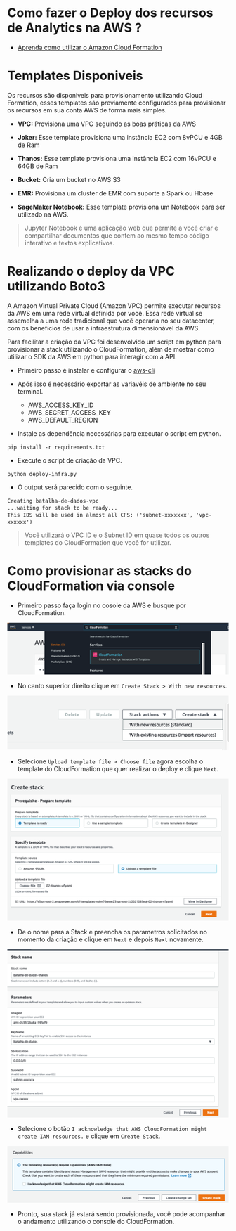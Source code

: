 # Como fazer o Deploy dos recursos de Analytics na AWS ?

- [Aprenda como utilizar o Amazon Cloud Formation](https://aws.amazon.com/pt/quickstart)

# Templates Disponiveis

Os recursos são disponiveis para provisionamento utilizando Cloud Formation, esses templates são previamente configurados para provisionar os recursos em sua conta AWS de forma mais simples.

- **VPC:** Provisiona uma VPC seguindo as boas práticas da AWS

- **Joker:** Esse template provisiona uma instância EC2 com 8vPCU e 4GB de Ram

- **Thanos:** Esse template provisiona uma instância EC2 com 16vPCU e 64GB de Ram

- **Bucket:** Cria um bucket no AWS S3

- **EMR:** Provisiona um cluster de EMR com suporte a Spark ou Hbase

- **SageMaker Notebook:** Esse template provisiona um Notebook para ser utilizado na AWS.

> Jupyter Notebook é uma aplicação web que permite a você criar e compartilhar documentos que contem ao mesmo tempo código interativo e textos explicativos.

# Realizando o deploy da VPC utilizando Boto3

A Amazon Virtual Private Cloud (Amazon VPC) permite executar recursos da AWS em uma rede virtual definida por você. Essa rede virtual se assemelha a uma rede tradicional que você operaria no seu datacenter, com os benefícios de usar a infraestrutura dimensionável da AWS.

Para facilitar a criação da VPC foi desenvolvido um script em python para provisionar a stack utilizando o CloudFormation, além de mostrar como utilizar o SDK da AWS em python para interagir com a API.

- Primeiro passo é instalar e configurar o [aws-cli](https://docs.aws.amazon.com/pt_br/cli/latest/userguide/cli-chap-welcome.html)

- Após isso é necessário exportar as variavéis de ambiente no seu terminal.
    - AWS_ACCESS_KEY_ID
    - AWS_SECRET_ACCESS_KEY
    - AWS_DEFAULT_REGION

- Instale as dependência necessárias para executar o script em python.

```shell
pip install -r requirements.txt
```

- Execute o script de criação da VPC.

```shell
python deploy-infra.py
```

- O output será parecido com o seguinte.

```
Creating batalha-de-dados-vpc
...waiting for stack to be ready...
This IDS will be used in almost all CFS: ('subnet-xxxxxxx', 'vpc-xxxxxx')
```
> Você utilizará o VPC ID e o Subnet ID em quase todos os outros templates do CloudFormation que você for utilizar.

# Como provisionar as stacks do CloudFormation via console

- Primeiro passo faça login no cosole da AWS e busque por CloudFormation.

<p align="center"> 
<img src="images/cf-01.png">
</p>

- No canto superior direito clique em `Create Stack > With new resources`.

<p align="center"> 
<img src="images/cf-02.png">
</p>

- Selecione `Upload template file > Choose file` agora escolha o template do CloudFormation que quer realizar o deploy e clique `Next`.

<p align="center"> 
<img src="images/cf-03.png">
</p>

- De o nome para a Stack e preencha os parametros solicitados no momento da criação e clique em `Next` e depois `Next` novamente.

<p align="center"> 
<img src="images/cf-04.png">
</p>

- Selecione o botão `I acknowledge that AWS CloudFormation might create IAM resources.` e clique em `Create Stack`.

<p align="center"> 
<img src="images/cf-05.png">
</p>

- Pronto, sua stack já estará sendo provisionada, você pode acompanhar o andamento utilizando o console do CloudFormation.


